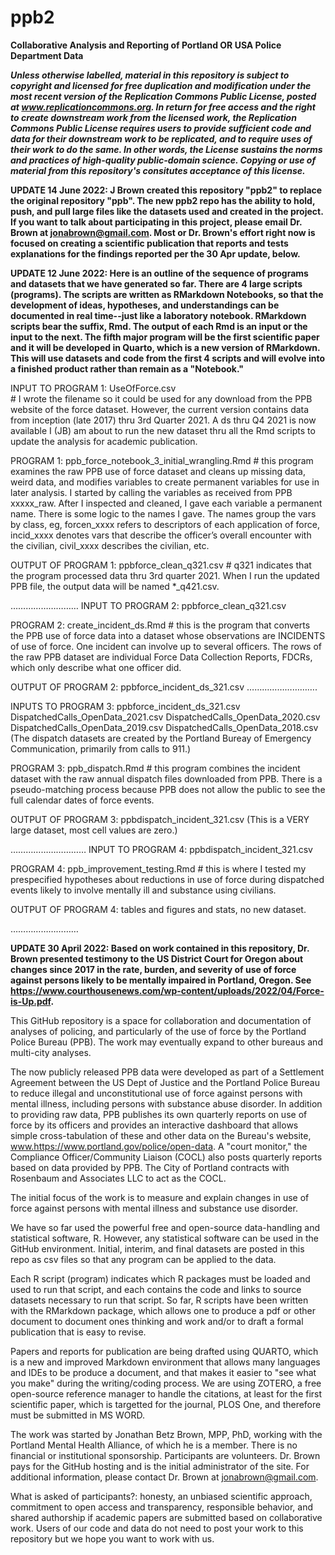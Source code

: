 # ppb2
__Collaborative Analysis and Reporting of Portland OR USA Police Department Data__

___Unless otherwise labelled, material in this repository is subject to copyright and licensed for free duplication and modification under the most recent version of the Replication Commons Public License, posted at www.replicationcommons.org.  In return for free access and the right to create downstream work from the licensed work, the Replication Commons Public License requires users to provide sufficient code and data for their downstream work to be replicated, and to require uses of their work to do the same.  In other words, the License sustains the norms and practices of high-quality public-domain science.  Copying or use of material from this repository's consitutes acceptance of this license.___ 

__UPDATE 14 June 2022: J Brown created this repository "ppb2" to replace the original repository "ppb".  The new ppb2 repo has the ability to hold, push, and pull large files like the datasets used and created in the project.  If you want to talk about  participating in this project, please email Dr. Brown at jonabrown@gmail.com.  Most or Dr. Brown's effort right now is focused on creating a scientific publication that reports and tests explanations for the findings reported per the 30 Apr update, below.__

__UPDATE 12 June 2022:  Here is an outline of the sequence of programs and datasets that we have generated so far. There are 4 large scripts (programs).  The scripts are written as RMarkdown Notebooks, so that the development of ideas, hypotheses, and understandings can be documented in real time--just like a laboratory notebook.  RMarkdown scripts bear the suffix, Rmd.  The output of each Rmd is an input or the input to the next.  The fifth major program will be the first scientific paper and it will be developed in Quarto, which is a new version of RMarkdown.  This will use datasets and code from the first 4 scripts and will evolve into a finished product rather than remain as a "Notebook."__

INPUT TO PROGRAM 1:  UseOfForce.csv   
		# I wrote the filename so it could be used for any download from the PPB website of the force dataset.  However, the current version contains data from inception (late 2017) thru 3rd Quarter 2021.  A ds thru Q4 2021 is now available  I (JB) am about to run the new dataset thru all the Rmd scripts to update the analysis for academic publication.

PROGRAM 1: ppb_force_notebook_3_initial_wrangling.Rmd
		# this program examines the raw PPB use of force dataset and cleans up missing data, weird data, and modifies variables to create permanent variables for use in later analysis.  I started by calling the variables as received from PPB xxxxx_raw.  After I inspected and cleaned, I gave each variable a permanent name.  There is some logic to the names I gave.  The names group the vars by class, eg, forcen_xxxx refers to descriptors of each application of force, incid_xxxx denotes vars that describe the officer’s overall encounter with the civilian, civil_xxxx describes the civilian, etc.

OUTPUT OF PROGRAM 1:  ppbforce_clean_q321.csv
		# q321 indicates that the program processed data thru 3rd quarter 2021.  When I run the updated PPB file, the output data will be named *_q421.csv.

………………………
INPUT TO PROGRAM 2:  ppbforce_clean_q321.csv

PROGRAM 2: create_incident_ds.Rmd
		# this is the program that converts the PPB use of force data into a dataset whose observations are INCIDENTS of use of force.  One incident can involve up to several officers.  The rows of the raw PPB dataset are individual Force Data Collection Reports, FDCRs, which only describe what one officer did.  

OUTPUT OF PROGRAM 2: ppbforce_incident_ds_321.csv
……………………….

INPUTS TO PROGRAM 3:    ppbforce_incident_ds_321.csv
				DispatchedCalls_OpenData_2021.csv
				DispatchedCalls_OpenData_2020.csv
				DispatchedCalls_OpenData_2019.csv
				DispatchedCalls_OpenData_2018.csv
				(The dispatch datasets are created by the Portland Bureay of Emergency Communication, primarily from calls to 911.)
        
PROGRAM 3:  ppb_dispatch.Rmd
		# this program combines the incident dataset with the raw annual dispatch files downloaded from PPB.  There is a pseudo-matching process because PPB does not allow the public to see the full calendar dates of force events.

OUTPUT OF PROGRAM 3:   ppbdispatch_incident_321.csv  (This is a VERY large dataset, most cell values are zero.)

…………………………
INPUT TO PROGRAM 4:  ppbdispatch_incident_321.csv

PROGRAM 4:  ppb_improvement_testing.Rmd
		# this is where I tested my prespecified hypotheses about reductions in use of force during dispatched events likely to involve mentally ill and substance using civilians.

OUTPUT OF PROGRAM 4:  tables and figures and stats, no new dataset.

………………………

__UPDATE 30 April 2022:  Based on work contained in this repository, Dr. Brown presented testimony to the US District Court for Oregon about changes since 2017 in the rate, burden, and severity of use of force against persons likely to be mentally impaired in Portland, Oregon.  See https://www.courthousenews.com/wp-content/uploads/2022/04/Force-is-Up.pdf.__

This GitHub repository is a space for collaboration and documentation of analyses of policing, and particularly of the use of force by the Portland Police Bureau (PPB).  The work may eventually expand to other bureaus and multi-city analyses.

The now publicly released PPB data were developed as part of a Settlement Agreement between the US Dept of Justice and the Portland Police Bureau to reduce illegal and unconstitutional use of force against persons with mental illness, including persons with substance abuse disorder.  In addition to providing raw data, PPB publishes its own quarterly reports on use of force by its officers and provides an interactive dashboard that allows simple cross-tabulation of these and other data on the Bureau's website, www.https://www.portland.gov/police/open-data.  A "court monitor," the Compliance Officer/Community Liaison (COCL) also posts quarterly reports based on data provided by PPB.  The City of Portland contracts with Rosenbaum and Associates LLC to act as the COCL.

The initial focus of the work is to measure and explain changes in use of force against persons with mental illness and substance use disorder.    

We have so far used the powerful free and open-source data-handling and statistical software, R.  However, any statistical software can be used in the GitHub environment.  Initial, interim, and final datasets are posted in this repo as csv files so that any program can be applied to the data.  

Each R script (program) indicates which R packages must be loaded and used to run that script, and each contains the code and links to source datasets necessary to run that script.  So far, R scripts have been written with the RMarkdown package, which allows one to produce a pdf or other document to document ones thinking and work and/or to draft a formal publication that is easy to revise.

Papers and reports for publication are being drafted using QUARTO, which is a new and improved Markdown environment that allows many languages and IDEs to be produce a document, and that makes it easier to "see what you make" during the writing/coding process.  We are using ZOTERO, a free open-source reference manager to handle the citations, at least for the first scientific paper, which is targetted for the journal, PLOS One, and therefore must be submitted in MS WORD.

The work was started by Jonathan Betz Brown, MPP, PhD, working with the Portland Mental Health Alliance, of which he is a member.  There is no financial or institutional sponsorship. Participants are volunteers.  Dr. Brown pays for the GitHub hosting and is the initial administrator of the site.  For additional information, please contact Dr. Brown at jonabrown@gmail.com.

What is asked of participants?:  honesty, an unbiased scientific approach, commitment to open access and transparency, responsible behavior, and shared authorship if academic papers are submitted based on collaborative work.  Users of our code and data do not need to post your work to this repository but we hope you want to work with us.



